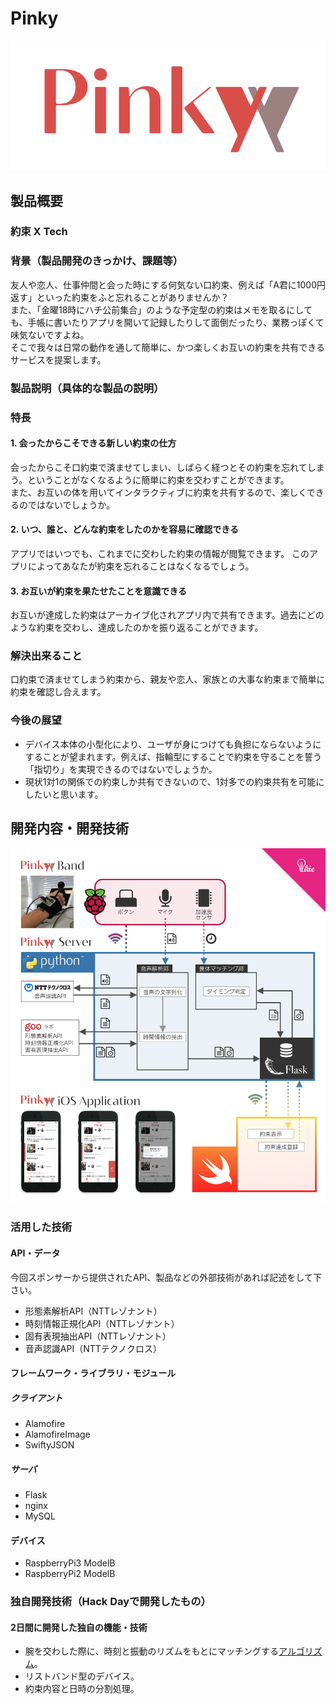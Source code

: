 # Pinky

[![Pinky](pinky_logo.png)](https://youtu.be/2zG1shL9Hxc)

## 製品概要
### 約束 X Tech

### 背景（製品開発のきっかけ、課題等）
友人や恋人、仕事仲間と会った時にする何気ない口約束、例えば「A君に1000円返す」といった約束をふと忘れることがありませんか？  
また、「金曜18時にハチ公前集合」のような予定型の約束はメモを取るにしても、手帳に書いたりアプリを開いて記録したりして面倒だったり、業務っぽくて味気ないですよね。  
そこで我々は日常の動作を通して簡単に、かつ楽しくお互いの約束を共有できるサービスを提案します。

### 製品説明（具体的な製品の説明）

### 特長

#### 1. 会ったからこそできる新しい約束の仕方
会ったからこそ口約束で済ませてしまい、しばらく経つとその約束を忘れてしまう。ということがなくなるように簡単に約束を交わすことができます。  
また、お互いの体を用いてインタラクティブに約束を共有するので、楽しくできるのではないでしょうか。

#### 2. いつ、誰と、どんな約束をしたのかを容易に確認できる
アプリではいつでも、これまでに交わした約束の情報が閲覧できます。 
このアプリによってあなたが約束を忘れることはなくなるでしょう。

#### 3. お互いが約束を果たせたことを意識できる
お互いが達成した約束はアーカイブ化されアプリ内で共有できます。過去にどのような約束を交わし、達成したのかを振り返ることができます。  

### 解決出来ること
口約束で済ませてしまう約束から、親友や恋人、家族との大事な約束まで簡単に約束を確認し合えます。
### 今後の展望
- デバイス本体の小型化により、ユーザが身につけても負担にならないようにすることが望まれます。例えば、指輪型にすることで約束を守ることを誓う「指切り」を実現できるのではないでしょうか。
- 現状1対1の関係での約束しか共有できないので、1対多での約束共有を可能にしたいと思います。


## 開発内容・開発技術
![システムモデル図](https://github.com/jphacks/TK_1814/blob/master/system_model.png "システムモデル図")
### 活用した技術
#### API・データ
今回スポンサーから提供されたAPI、製品などの外部技術があれば記述をして下さい。

* 形態素解析API（NTTレゾナント）
* 時刻情報正規化API（NTTレゾナント）
* 固有表現抽出API（NTTレゾナント）
* 音声認識API（NTTテクノクロス）

#### フレームワーク・ライブラリ・モジュール
##### クライアント
* Alamofire
* AlamofireImage
* SwiftyJSON

##### サーバ
* Flask
* nginx
* MySQL

#### デバイス
* RaspberryPi3 ModelB
* RaspberryPi2 ModelB

### 独自開発技術（Hack Dayで開発したもの）
#### 2日間に開発した独自の機能・技術
* 腕を交わした際に、時刻と振動のリズムをもとにマッチングする[アルゴリズム](https://github.com/jphacks/TK_1814/blob/master/server/demon/matching.py)。
* リストバンド型のデバイス。
* 約束内容と日時の分割処理。

